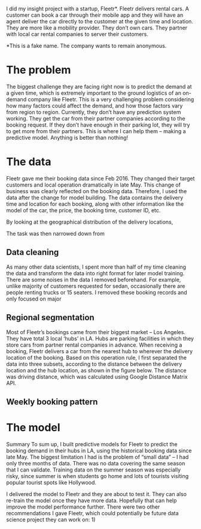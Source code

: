 I did my insight project with a startup, Fleetr*. Fleetr delivers rental cars. A customer can book a car through their mobile app and they will have an agent deliver the car directly to the customer at the given time and location. They are more like a mobility provider. They don’t own cars. They partner with local car rental companies to server their customers. *This is a fake name. The company wants to remain anonymous. # The problem The biggest challenge they are facing right now is to predict the demand at a given time, which is extremely important to the ground logistics of an on-demand company like Fleetr. This is a very challenging problem considering how many factors could affect the demand, and how those factors vary from region to region. Currently, they don’t have any prediction system working. They get the car from their partner companies according to the booking request. If they don’t have enough in their parking lot, they will try to get more from their partners. This is where I can help them – making a predictive model. Anything is better than nothing!  # The dataFleetr gave me their booking data since Feb 2016. They changed their target customers and local operation dramatically in late May. This change of business was clearly reflected on the booking data. Therefore, I used the data after the change for model building. The data contains the delivery time and location for each booking, along with other information like the model of the car, the price, the booking time, customer ID, etc. By looking at the geographical distribution of the delivery locations, The task was then narrowed down from ## Data cleaning As many other data scientists, I spent more than half of my time cleaning the data and transform the data into right format for later model training. There are some noises in the data I removed beforehand. For example, unlike majority of customers requested for sedan, occasionally there are people renting trucks or 15 seaters. I removed these booking records and only focused on major    ## Regional segmentationMost of Fleetr’s bookings came from their biggest market – Los Angeles. They have total 3 local ‘hubs’ in LA. Hubs are parking facilities in which they store cars from partner rental companies in advance. When receiving a booking, Fleetr delivers a car from the nearest hub to wherever the delivery location of the booking. Based on this operation rule, I first separated the data into three subsets, according to the distance between the delivery location and the hub location, as shown in the figure below. The distance was driving distance, which was calculated using Google Distance Matrix API.  ## Weekly booking pattern # The model  SummaryTo sum up, I built predictive models for Fleetr to predict the booking demand in their hubs in LA, using the historical booking data since late May. The biggest limitation I had is the problem of “small data” – I had only three months of data. There was no data covering the same season that I can validate. Training data on the summer season was especially risky, since summer is when students go home and lots of tourists visiting popular tourist spots like Hollywood. I delivered the model to Fleetr and they are about to test it. They can also re-train the model once they have more data. Hopefully that can help improve the model performance further. There were two other recommendations I gave Fleetr, which could potentially be future data science project they can work on: 1)    